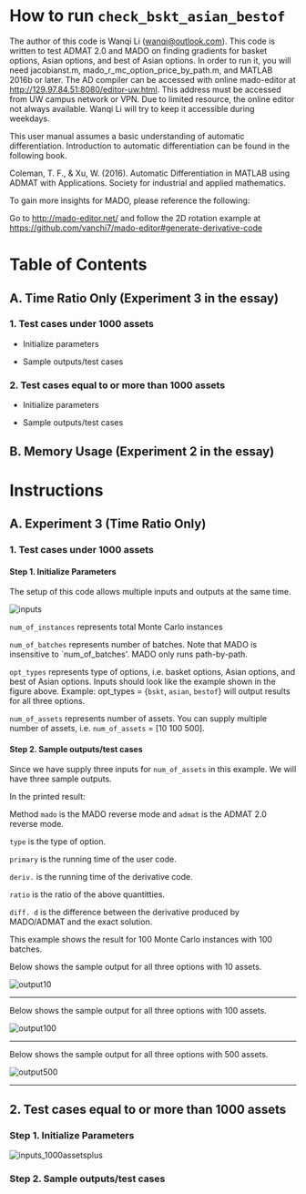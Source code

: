 # How to run `check_bskt_asian_bestof` 

The author of this code is Wanqi Li (wanqi@outlook.com). This code is written to test ADMAT 2.0 and MADO on finding gradients for basket options, Asian options, and best of Asian options. In order to run it, you will need jacobianst.m, mado_r_mc_option_price_by_path.m, and MATLAB 2016b or later. The AD compiler can be accessed with online mado-editor at http://129.97.84.51:8080/editor-uw.html. This
address must be accessed from UW campus network or VPN. Due to limited resource, the online editor not
always available. Wanqi Li will try to keep it accessible during weekdays.

This user manual assumes a basic understanding of automatic differentiation. Introduction to automatic differentiation can be found in the following book.

Coleman, T. F., & Xu, W. (2016). Automatic Differentiation in MATLAB using ADMAT with Applications. Society for industrial and applied mathematics.

To gain more insights for MADO, please reference the following:

Go to http://mado-editor.net/ and follow the 2D rotation example at https://github.com/vanchi7/mado-editor#generate-derivative-code
 
# Table of Contents

## A. Time Ratio Only (Experiment 3 in the essay)

### 1. Test cases under 1000 assets

* Initialize parameters

* Sample outputs/test cases
  
### 2. Test cases equal to or more than 1000 assets

* Initialize parameters

* Sample outputs/test cases

## B. Memory Usage (Experiment 2 in the essay)
  
# Instructions

## A. Experiment 3 (Time Ratio Only)

### 1. Test cases under 1000 assets

#### Step 1. Initialize Parameters

The setup of this code allows multiple inputs and outputs at the same time. 

![inputs](https://user-images.githubusercontent.com/31410379/29929135-b20e3438-8e38-11e7-8377-c81dade4c8f6.PNG)

`num_of_instances` represents total Monte Carlo instances

`num_of_batches` represents number of batches. Note that MADO is insensitive to `num_of_batches'.  MADO only runs path-by-path.

`opt_types` represents type of options, i.e. basket options, Asian options, and best of Asian options. Inputs should look like the example shown in the figure above. Example: opt_types = {`bskt`, `asian`, `bestof`} will output results for all three options. 

`num_of_assets` represents number of assets. You can supply multiple number of assets, i.e. `num_of_assets` = [10 100 500].

#### Step 2. Sample outputs/test cases

Since we have supply three inputs for `num_of_assets` in this example. We will have three sample outputs.

In the printed result: 

Method `mado` is the MADO reverse mode and `admat` is the ADMAT 2.0 reverse mode.

`type` is the type of option.

`primary` is the running time of the user code.

`deriv.` is the running time of the derivative code.

`ratio` is the ratio of the above quantitties.

`diff. d` is the difference between the derivative produced by MADO/ADMAT and the exact solution.

This example shows the result for 100 Monte Carlo instances with 100 batches.

Below shows the sample output for all three options with 10 assets.

![output10](https://user-images.githubusercontent.com/31410379/29929137-b21136ba-8e38-11e7-9e15-ecc1322afb03.PNG)

---

Below shows the sample output for all three options with 100 assets.

![output100](https://user-images.githubusercontent.com/31410379/29929138-b21604d8-8e38-11e7-9229-8d1cc31ba53e.PNG)

---

Below shows the sample output for all three options with 500 assets.

![output500](https://user-images.githubusercontent.com/31410379/29929133-b200f99e-8e38-11e7-8311-3ab9222b8d97.PNG)

---

## 2. Test cases equal to or more than 1000 assets

### Step 1. Initialize Parameters

![inputs_1000assetsplus](https://user-images.githubusercontent.com/31410379/29929136-b210c842-8e38-11e7-96f2-b1f4eb9035eb.PNG)

### Step 2. Sample outputs/test cases

